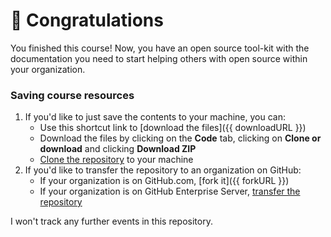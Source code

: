 # :tada: Congratulations

You finished this course! Now, you have an open source tool-kit with the documentation you need to start helping others with open source within your organization. 

### Saving course resources

1. If you'd like to just save the contents to your machine, you can:
   - Use this shortcut link to [download the files]({{ downloadURL }})
   - Download the files by clicking on the **Code** tab, clicking on **Clone or download** and clicking **Download ZIP**
   - [Clone the repository](https://help.github.com/en/articles/cloning-a-repository) to your machine
2. If you'd like to transfer the repository to an organization on GitHub:
   - If your organization is on GitHub.com, [fork it]({{ forkURL }})
   - If your organization is on GitHub Enterprise Server, [transfer the repository](https://help.github.com/enterprise/admin/articles/moving-a-repository-from-github-com-to-github-enterprise)

I won't track any further events in this repository.
